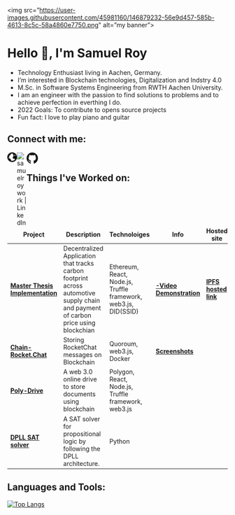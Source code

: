<img src=”https://user-images.githubusercontent.com/45981160/146879232-56e9d457-585b-4613-8c5c-58a4860e7750.png" alt=”my banner”>
                                                                                                                
# Hello 👋, I'm Samuel Roy

- Technology Enthusiast living in Aachen, Germany.
- I’m interested in Blockchain technologies, Digitalization and Indstry 4.0
- M.Sc. in Software Systems Engineering from RWTH Aachen University.
- I am an engineer with the passion to find solutions to problems and to achieve perfection in everthing I do. 
- 2022 Goals: To contribute to opens source projects 
- Fun fact: I love to play piano and guitar

## Connect with me:
[<img align="left" alt="website" width="22px" src="https://raw.githubusercontent.com/iconic/open-iconic/master/svg/globe.svg" />][website]
[<img align="left" alt="samuelroywork | LinkedIn" width="22px" src="https://cdn.jsdelivr.net/npm/simple-icons@v3/icons/linkedin.svg" />][linkedin]
[<img align="left" alt="GitHub" width="26px" src="https://raw.githubusercontent.com/github/explore/78df643247d429f6cc873026c0622819ad797942/topics/github/github.png" />][github]


<br />

## Things I've Worked on:

<center>
<table>
  <thead align="center">
    <tr border: none;>
      <td><b>Project</b></td>
      <td><b>Description</b></td>
      <td><b>Technoloiges</b></td>
      <td><b>Info</b></td>
      <td><b>Hosted site</b></td>
    </tr>
  </thead>
  <tbody>
     <tr>
      <td><a href="https://github.com/samuelroywork/Master-thesis-implementation"><b>Master Thesis Implementation</b></a></td>
      <td>Decentralized Application that tracks carbon footprint across automotive supply chain and payment of carbon price using blockchian </td>
      <td>Ethereum, React, Node.js, Truffle framework, web3.js, DID(SSID)</td>
      <td><a href="https://www.youtube.com/watch?v=FgfQ_ImdZ9o"><b>-Video Demonstration</b></td>
      <td><a href="https://cold-bush-9716.on.fleek.co/"><b>IPFS hosted link</b></td>
    </tr>
    <tr>
      <td><a href="https://github.com/samuelroywork/Chain-Rocket.Chat"><b>Chain-Rocket.Chat</b></a></td>
      <td>Storing RocketChat messages on Blockchain</td>
      <td>Quoroum, web3.js, Docker</td>
      <td><a href="https://github.com/samuelroywork/Chain-Rocket.Chat/blob/main/architecture.PNG"><b>Screenshots</b></td>
       <td><a href=""><b></b></td>
    </tr>
    </tr>
     <tr>
      <td><a href=""><b> Poly-Drive</b></a></td>
      <td> A web 3.0 online drive to store documents using blockchain</td>
      <td>Polygon, React, Node.js, Truffle framework, web3.js </td>
      <td></td>
       <td><a href=""><b></b></td>
    </tr>
    <tr>
      <td><a href="https://github.com/samuelroywork/DPLL-SAT-solver"><b> DPLL SAT solver</b></a></td>
      <td> A SAT solver for propositional logic by following the DPLL architecture. </td>
      <td>Python</td>
      <td></td>
      <td><a href=""><b></b></td>
    
  </tbody>
</table>
</center>



[linkedin]: https://linkedin.com/in/samuel-roy-b10252192
[github]: https://github.com/samuelroywork/samuelroywork
[website]:https://samuelroywork.github.io/

## Languages and Tools:
[![Top Langs](https://github-readme-stats.vercel.app/api/top-langs/?username=samuelroywork&layout=compact)](https://github.com/anuraghazra/github-readme-stats)



<!---
samuelroywork/samuelroywork is a ✨ special ✨ repository because its `README.md` (this file) appears on your GitHub profile.
You can click the Preview link to take a look at your changes.
--->
